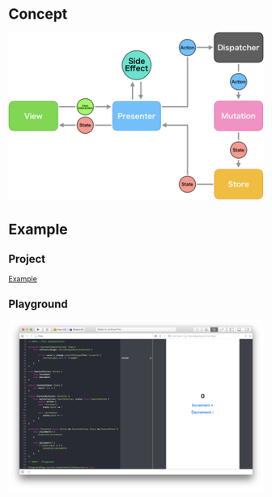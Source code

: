 # Concept

![](./Images/data-flow.png)

# Example

## Project

[Example](./Example)

## Playground

![](./Images/playground.png)
